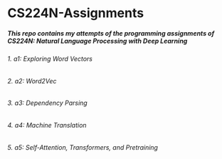 # CS224N-Assignments

##### This repo contains my attempts of the programming assignments of CS224N: Natural Language Processing with Deep Learning 
###### 1. a1: Exploring Word Vectors
###### 2. a2: Word2Vec
###### 3. a3: Dependency Parsing
###### 4. a4: Machine Translation
###### 5. a5: Self-Attention, Transformers, and Pretraining
